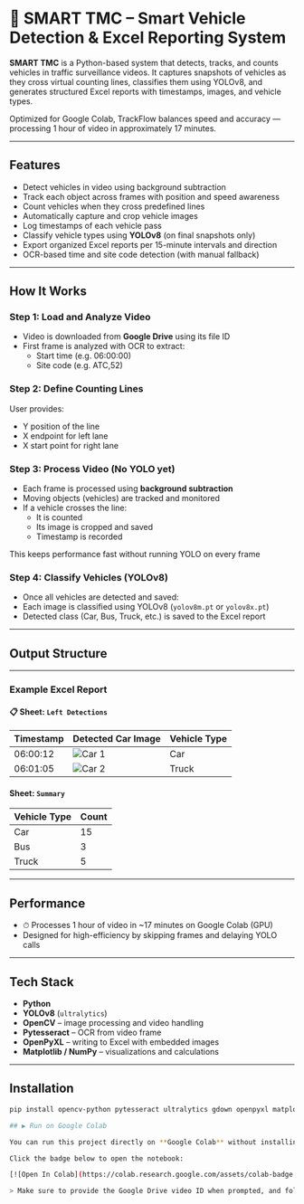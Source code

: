 # 🚗 SMART TMC – Smart Vehicle Detection & Excel Reporting System

**SMART TMC** is a Python-based system that detects, tracks, and counts vehicles in traffic surveillance videos. It captures snapshots of vehicles as they cross virtual counting lines, classifies them using YOLOv8, and generates structured Excel reports with timestamps, images, and vehicle types.

Optimized for Google Colab, TrackFlow balances speed and accuracy — processing 1 hour of video in approximately 17 minutes.

---

##  Features

-  Detect vehicles in video using background subtraction
-  Track each object across frames with position and speed awareness
-  Count vehicles when they cross predefined lines
-  Automatically capture and crop vehicle images
-  Log timestamps of each vehicle pass
-  Classify vehicle types using **YOLOv8** (on final snapshots only)
-  Export organized Excel reports per 15-minute intervals and direction
-  OCR-based time and site code detection (with manual fallback)

---

##  How It Works

###  Step 1: Load and Analyze Video
- Video is downloaded from **Google Drive** using its file ID
- First frame is analyzed with OCR to extract:
  - Start time (e.g. 06:00:00)
  - Site code (e.g. ATC,52)

###  Step 2: Define Counting Lines
User provides:
- Y position of the line
- X endpoint for left lane
- X start point for right lane

###  Step 3: Process Video (No YOLO yet)
- Each frame is processed using **background subtraction**
- Moving objects (vehicles) are tracked and monitored
- If a vehicle crosses the line:
  - It is counted
  - Its image is cropped and saved
  - Timestamp is recorded

 This keeps performance fast without running YOLO on every frame

###  Step 4: Classify Vehicles (YOLOv8)
- Once all vehicles are detected and saved:
- Each image is classified using YOLOv8 (`yolov8m.pt` or `yolov8x.pt`)
- Detected class (Car, Bus, Truck, etc.) is saved to the Excel report

---

##  Output Structure


---

###  Example Excel Report

#### 📋 Sheet: `Left Detections`

| Timestamp | Detected Car Image      | Vehicle Type |
|-----------|-------------------------|--------------|
| 06:00:12  | ![Car 1](image_2.png)   | Car          |
| 06:01:05  | ![Car 2](image_3.png)   | Truck        |


#### Sheet: `Summary`

| Vehicle Type | Count |
|--------------|-------|
| Car          | 15    |
| Bus          | 3     |
| Truck        | 5     |

---

##  Performance

- ⏱ Processes 1 hour of video in ~17 minutes on Google Colab (GPU)
- Designed for high-efficiency by skipping frames and delaying YOLO calls

---

##  Tech Stack

- **Python**
- **YOLOv8** (`ultralytics`)
- **OpenCV** – image processing and video handling
- **Pytesseract** – OCR from video frame
- **OpenPyXL** – writing to Excel with embedded images
- **Matplotlib / NumPy** – visualizations and calculations

---

##  Installation

```bash
pip install opencv-python pytesseract ultralytics gdown openpyxl matplotlib numpy

## ▶️ Run on Google Colab

You can run this project directly on **Google Colab** without installing anything locally.

Click the badge below to open the notebook:

[![Open In Colab](https://colab.research.google.com/assets/colab-badge.svg)](https://colab.research.google.com/drive/16SrBK8AKWLXT1M55E2kWUkyuqdBwnV9z?usp=sharing)

> Make sure to provide the Google Drive video ID when prompted, and follow the instructions in the notebook to start processing.






